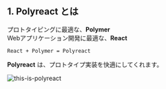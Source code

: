 ## 1. Polyreact とは
プロトタイピングに最適な、**Polymer**  
Webアプリケーション開発に最適な、**React**

`React + Polymer = Polyreact`

**Polyreact** は、プロトタイプ実装を快適にしてくれます。

![this-is-polyreact](https://c1.staticflickr.com/5/4462/36921204643_d1c60ebe6d_b.jpg)